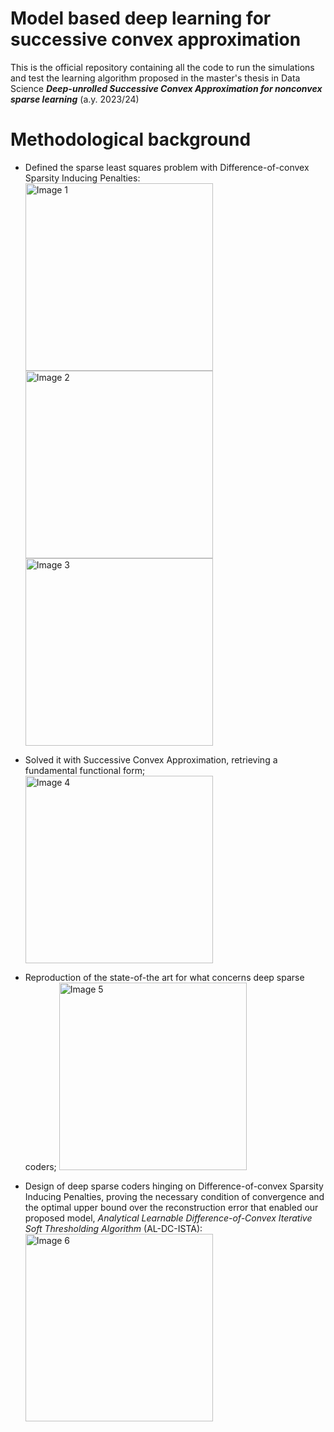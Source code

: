 # Model based deep learning for successive convex approximation 
This is the official repository containing all the code to run the simulations and test the learning algorithm proposed in the master's thesis in Data Science  ***Deep-unrolled Successive Convex Approximation for
nonconvex sparse learning*** (a.y. 2023/24)

# Methodological background
+ Defined the sparse least squares problem with Difference-of-convex Sparsity Inducing Penalties:
  <img src="https://github.com/user-attachments/assets/7d409319-aa42-4591-84b5-3b46e7cb0a8e" alt="Image 1" width="300"/>
  <img src="https://github.com/user-attachments/assets/7846d473-c33e-4aad-9908-7b9c84ecbc64" alt="Image 2" width="300"/>
  <img src="https://github.com/user-attachments/assets/5326224f-56fc-49f8-afde-bcd5521274f7" alt="Image 3" width="300"/>

+ Solved it with Successive Convex Approximation, retrieving a fundamental functional form;
  <img src="https://github.com/user-attachments/assets/6b5a785a-d832-42a6-972e-4251650366c4" alt="Image 4" width="300"/>

+ Reproduction of the state-of-the art for what concerns deep sparse coders;
  <img src="https://github.com/user-attachments/assets/93a0d2bb-92d2-4dea-b096-a3805a35a4b6" alt="Image 5" width="300"/>

+ Design of deep sparse coders hinging on Difference-of-convex Sparsity Inducing Penalties, proving the necessary condition of convergence and the optimal upper bound over the reconstruction error that enabled our proposed model, *Analytical Learnable Difference-of-Convex Iterative Soft Thresholding Algorithm* (AL-DC-ISTA):
  <img src="https://github.com/user-attachments/assets/cc5b3ebe-67ce-4447-8d9c-8e9452ec3ec1" alt="Image 6" width="300"/>


